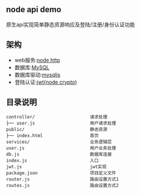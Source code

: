 ## node api demo

原生api实现简单静态资源响应及登陆/注册/身份认证功能

## 架构
* web服务:[node http](https://nodejs.org/dist/latest-v11.x/docs/api/http.html)
* 数据库:[MySQL](mysql.com)
* 数据库驱动:[mysqljs](https://github.com/mysqljs/mysql)
* 登陆认证:[jwt(node crypto)](https://nodejs.org/dist/latest-v11.x/docs/api/crypto.html)

## 目录说明

```text
controller/                     请求处理
├── user.js                     用户请求处理
public/                         静态资源
├── index.html                  首页
services/                       业务逻辑层
user.js                         用户业务处理
db.js                           数据库连接
index.js                        入口
jwt.js                          jwt实现
package.json                    项目定义文件
router.js                       路由设置方式1
routes.js                       路由设置方式2
```